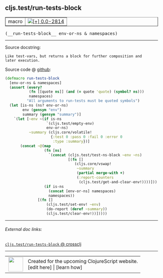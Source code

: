 ## cljs.test/run-tests-block



 <table border="1">
<tr>
<td>macro</td>
<td><a href="https://github.com/cljsinfo/cljs-api-docs/tree/0.0-2814"><img valign="middle" alt="[+] 0.0-2814" title="Added in 0.0-2814" src="https://img.shields.io/badge/+-0.0--2814-lightgrey.svg"></a> </td>
</tr>
</table>


 <samp>
(__run-tests-block__ env-or-ns & namespaces)<br>
</samp>

---





Source docstring:

```
Like test-vars, but returns a block for further composition and
later execution.
```


Source code @ [github](https://github.com/clojure/clojurescript/blob/r3211/src/clj/cljs/test.clj#L247-L279):

```clj
(defmacro run-tests-block
  [env-or-ns & namespaces]
  (assert (every?
           (fn [[quote ns]] (and (= quote 'quote) (symbol? ns)))
           namespaces)
          "All arguments to run-tests must be quoted symbols")
  (let [is-ns (ns? env-or-ns)
        env (gensym "env")
        summary (gensym "summary")]
    `(let [~env ~(if is-ns
                   `(cljs.test/empty-env)
                   env-or-ns)
           ~summary (cljs.core/volatile!
                     {:test 0 :pass 0 :fail 0 :error 0
                      :type :summary})]
       (concat ~@(map
                  (fn [ns]
                    `(concat (cljs.test/test-ns-block ~env ~ns)
                             [(fn []
                                (cljs.core/vswap!
                                 ~summary
                                 (partial merge-with +)
                                 (:report-counters
                                  (cljs.test/get-and-clear-env!))))]))
                  (if is-ns
                    (concat [env-or-ns] namespaces)
                    namespaces))
               [(fn []
                   (cljs.test/set-env! ~env)
                   (do-report (deref ~summary))
                   (cljs.test/clear-env!))]))))
```

<!--
Repo - tag - source tree - lines:

 <pre>
clojurescript @ r3211
└── src
    └── clj
        └── cljs
            └── <ins>[test.clj:247-279](https://github.com/clojure/clojurescript/blob/r3211/src/clj/cljs/test.clj#L247-L279)</ins>
</pre>

-->

---



###### External doc links:

[`cljs.test/run-tests-block` @ crossclj](http://crossclj.info/fun/cljs.test/run-tests-block.html)<br>

---

 <table>
<tr><td>
<img valign="middle" align="right" width="48px" src="http://i.imgur.com/Hi20huC.png">
</td><td>
Created for the upcoming ClojureScript website.<br>
[edit here] | [learn how]
</td></tr></table>

[edit here]:https://github.com/cljsinfo/cljs-api-docs/blob/master/cljsdoc/cljs.test/run-tests-block.cljsdoc
[learn how]:https://github.com/cljsinfo/cljs-api-docs/wiki/cljsdoc-files

<!--

This information was too distracting to show to readers, but I'll leave it
commented here since it is helpful to:

- pretty-print the data used to generate this document
- and show how to retrieve that data



The API data for this symbol:

```clj
{:ns "cljs.test",
 :name "run-tests-block",
 :signature ["[env-or-ns & namespaces]"],
 :history [["+" "0.0-2814"]],
 :type "macro",
 :full-name-encode "cljs.test/run-tests-block",
 :source {:code "(defmacro run-tests-block\n  [env-or-ns & namespaces]\n  (assert (every?\n           (fn [[quote ns]] (and (= quote 'quote) (symbol? ns)))\n           namespaces)\n          \"All arguments to run-tests must be quoted symbols\")\n  (let [is-ns (ns? env-or-ns)\n        env (gensym \"env\")\n        summary (gensym \"summary\")]\n    `(let [~env ~(if is-ns\n                   `(cljs.test/empty-env)\n                   env-or-ns)\n           ~summary (cljs.core/volatile!\n                     {:test 0 :pass 0 :fail 0 :error 0\n                      :type :summary})]\n       (concat ~@(map\n                  (fn [ns]\n                    `(concat (cljs.test/test-ns-block ~env ~ns)\n                             [(fn []\n                                (cljs.core/vswap!\n                                 ~summary\n                                 (partial merge-with +)\n                                 (:report-counters\n                                  (cljs.test/get-and-clear-env!))))]))\n                  (if is-ns\n                    (concat [env-or-ns] namespaces)\n                    namespaces))\n               [(fn []\n                   (cljs.test/set-env! ~env)\n                   (do-report (deref ~summary))\n                   (cljs.test/clear-env!))]))))",
          :title "Source code",
          :repo "clojurescript",
          :tag "r3211",
          :filename "src/clj/cljs/test.clj",
          :lines [247 279]},
 :full-name "cljs.test/run-tests-block",
 :docstring "Like test-vars, but returns a block for further composition and\nlater execution."}

```

Retrieve the API data for this symbol:

```clj
;; from Clojure REPL
(require '[clojure.edn :as edn])
(-> (slurp "https://raw.githubusercontent.com/cljsinfo/cljs-api-docs/catalog/cljs-api.edn")
    (edn/read-string)
    (get-in [:symbols "cljs.test/run-tests-block"]))
```

-->
